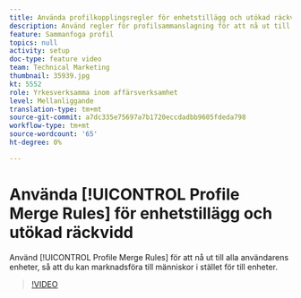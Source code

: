 ```yaml
---
title: Använda profilkopplingsregler för enhetstillägg och utökad räckvidd
description: Använd regler för profilsammanslagning för att nå ut till alla användarens enheter, så att du kan marknadsföra till människor i stället för till enheter.
feature: Sammanfoga profil
topics: null
activity: setup
doc-type: feature video
team: Technical Marketing
thumbnail: 35939.jpg
kt: 5552
role: Yrkesverksamma inom affärsverksamhet
level: Mellanliggande
translation-type: tm+mt
source-git-commit: a7dc335e75697a7b1720eccdadbb9605fdeda798
workflow-type: tm+mt
source-wordcount: '65'
ht-degree: 0%

---
```



# Använda [!UICONTROL Profile Merge Rules] för enhetstillägg och utökad räckvidd

Använd [!UICONTROL Profile Merge Rules] för att nå ut till alla användarens enheter, så att du kan marknadsföra till människor i stället för till enheter.

>[!VIDEO](https://video.tv.adobe.com/v/35939/?quality=12&learn=on)
